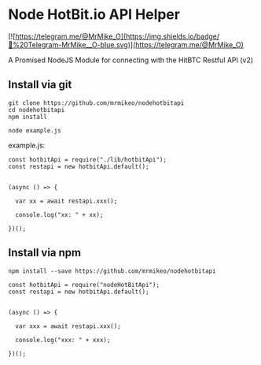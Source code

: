 # Node HotBit.io API Helper

[![https://telegram.me/@MrMike_O](https://img.shields.io/badge/💬%20Telegram-MrMike__O-blue.svg)](https://telegram.me/@MrMike_O)


A Promised NodeJS Module for connecting with the HitBTC Restful API (v2)


## Install via git
```
git clone https://github.com/mrmikeo/nodehotbitapi
cd nodehotbitapi
npm install

node example.js
```

example.js:
```
const hotbitApi = require("./lib/hotbitApi");
const restapi = new hotbitApi.default();


(async () => {
  
  var xx = await restapi.xxx();
  
  console.log("xx: " + xx);
  
})();
```

## Install via npm
```
npm install --save https://github.com/mrmikeo/nodehotbitapi
```

```
const hotbitApi = require("nodeHotBitApi");
const restapi = new hotbitApi.default();


(async () => {
  
  var xxx = await restapi.xxx();
  
  console.log("xxx: " + xxx);
  
})();
```
